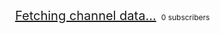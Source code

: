 <div class="filedownload-container"><div class="version-container" style="height:40px"><img id="yt-image" src="data:image/gif;base64,iVBORw0KGgoAAAANSUhEUgAAAAEAAAABCAQAAAC1HAwCAAAAC0lEQVR42mN8XA8AAksBZG7LpHYAAAAASUVORK5CYII=" style="border-radius: 50%;"><a id="yt-user" rel="noreferrer noopener" target="_blank" style="margin: -6px 0 0 8px;font-size: 20px;z-index: 2;" href="https://www.youtube.com/">Fetching channel data...</a><a id="yt-subscribers" rel="noreferrer noopener" target="_blank" style="margin: 8px 0 0 8px;font-size: 12px;">0 subscribers</a></div></div><div class="home-content-container" id="videos"></div><script>innertube_api_key='AIzaSyDCU8hByM-4DrUqRUYnGn-3llEO78bcxq8';channel_playlist_id='UU1zZE_kJ8rQHgLTVfobLi_g';channel_api_id='UC1zZE_kJ8rQHgLTVfobLi_g';</script><script src="/assets/js/YTFetch.js"></script>
